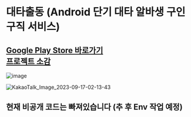 # 대타출동 (Android 단기 대타 알바생 구인 구직 서비스)
<a href="https://play.google.com/store/apps/details?id=haru.myapplication"> Google Play Store 바로가기</a> <br> <a href="https://hooninha.tistory.com/category/Android"> 프로젝트 소감 </a>
-----------


![image](https://github.com/hoony00/HaruAlba-SERVER/assets/86902854/a6e0c228-47eb-4e2c-82d7-4bd48334c524.png)

![KakaoTalk_Image_2023-09-17-02-13-43](https://github.com/hoony00/HaruAlba-SERVER/assets/86902854/945a8357-0941-45c3-8fee-4d505764462c.gif)



## 현재 비공개 코드는 빠져있습니다 (추 후 Env 작업 예정)






